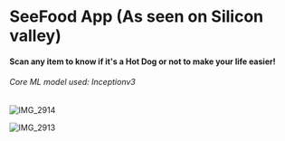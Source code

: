 # SeeFood App (As seen on Silicon valley)
#### Scan any item to know if it's a Hot Dog or not to make your life easier!

###### _Core ML model used: Inceptionv3_

![IMG_2914](https://user-images.githubusercontent.com/31095192/80830344-6aef9500-8c06-11ea-9248-243c4e1b816e.PNG)

![IMG_2913](https://user-images.githubusercontent.com/31095192/80830423-8a86bd80-8c06-11ea-8be5-839d4fe3d133.PNG)
